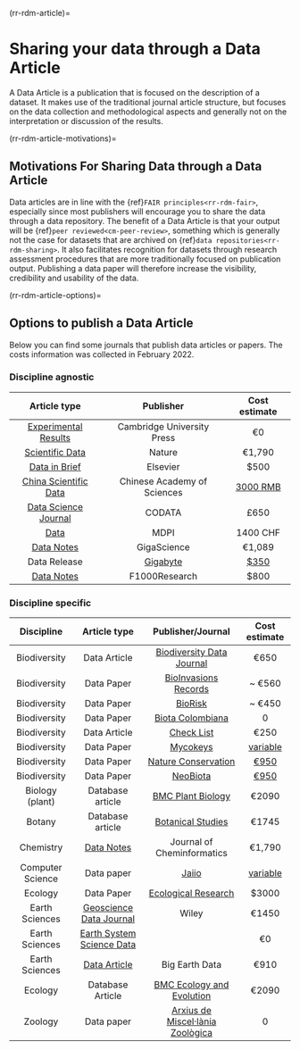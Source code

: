 (rr-rdm-article)=
# Sharing your data through a Data Article
A Data Article is a publication that is focused on the description of a dataset. It makes use of the traditional journal article structure, but focuses on the data collection and methodological aspects and generally not on the interpretation or discussion of the results.

(rr-rdm-article-motivations)=
##  Motivations For Sharing Data through a Data Article

Data articles are in line with the {ref}`FAIR principles<rr-rdm-fair>`, especially since most publishers will encourage you to share the data through a data repository. The benefit of a Data Article is that your output will be {ref}`peer reviewed<cm-peer-review>`, something which is generally not the case for datasets that are archived on {ref}`data repositories<rr-rdm-sharing>`. It also facilitates recognition for datasets through research assessment procedures that are more traditionally focused on publication output. Publishing a data paper will therefore increase the visibility, credibility and usability of the data.


(rr-rdm-article-options)=
## Options to publish a Data Article
Below you can find some journals that publish data articles or papers. The costs information was collected in February 2022. 

### Discipline agnostic
| Article type| Publisher   | Cost estimate         |
|    :----:   |    :----:   |    :----:     |
| [Experimental Results](https://www.cambridge.org/core/journals/experimental-results)      | Cambridge University Press   | €0  |
| [Scientific Data](https://www.nature.com/sdata/)      | Nature   | €1,790   |
| [Data in Brief](https://www.journals.elsevier.com/data-in-brief)      | Elsevier   | $500   |
| [China Scientific Data](http://www.csdata.org/) | Chinese Academy of Sciences | [3000 RMB](http://www.csdata.org/en/p/static/1329/) | 
| [Data Science Journal](https://datascience.codata.org/)      | CODATA   | £650   |
| [Data](https://www.mdpi.com/journal/data)      | MDPI   | 1400 CHF   |
| [Data Notes](https://academic.oup.com/gigascience)      | GigaScience   | €1,089  |
| Data Release | [Gigabyte](https://gigabytejournal.com/information-for-authors) | [$350](https://gigabytejournal.com/open-access-and-apc#article-processing-charges) | 
| [Data Notes](https://think.f1000research.com/about-data-notes/)      | F1000Research   | $800  |


### Discipline specific
| Discipline | Article type| Publisher/Journal   | Cost estimate        |
|    :----:  |    :----:   |    :----:   |    :----:     |
| Biodiversity| Data Article | [Biodiversity Data Journal](https://bdj.pensoft.net/) | €650 | 
| Biodiversity| Data Paper | [BioInvasions Records](https://www.reabic.net/journals/bir/Submission.aspx) | ~ €560 |
| Biodiversity| Data Paper | [BioRisk](https://biorisk.pensoft.net/about#Author-Guidelines) | ~ €450 |
| Biodiversity| Data Paper | [Biota Colombiana](http://revistas.humboldt.org.co/index.php/biota/about/submissions#authorGuidelines) | 0 | 
| Biodiversity | Data Article | [Check List](https://checklist.pensoft.net/about#Authors-Guidelines) | €250 | 
| Biodiversity| Data Paper | [Mycokeys](https://mycokeys.pensoft.net/about#Author-Guidelines) | [variable](https://mycokeys.pensoft.net/about#Article-Processing-Charges)|
| Biodiversity| Data Paper | [Nature Conservation](https://natureconservation.pensoft.net/about#Author-Guidelines) | [€950](https://natureconservation.pensoft.net/about#Article-Processing-Charges) | 
| Biodiversity| Data Paper | [NeoBiota](https://neobiota.pensoft.net/) | [€950](https://neobiota.pensoft.net/about#ArticleProcessingCharges) | 
| Biology (plant) | Database article | [BMC Plant Biology](https://bmcplantbiol.biomedcentral.com/submission-guidelines/preparing-your-manuscript/database-article) | €2090 |
| Botany | Database article | [Botanical Studies](https://as-botanicalstudies.springeropen.com/submission-guidelines/preparing-your-manuscript/database-article) | €1745 | 
| Chemistry | [Data Notes](https://jcheminf.biomedcentral.com/submission-guidelines/preparing-your-manuscript/data-note)   | Journal of Cheminformatics   | €1,790 |
| Computer Science| Data paper | [Jaiio](https://www.sadio.org.ar/jaiio/)| [variable](https://50jaiio.sadio.org.ar/aranceles) | 
| Ecology | Data Paper | [Ecological Research](http://www.esj.ne.jp/er/datapaper.html) | $3000 |
| Earth Sciences| [Geoscience Data Journal](https://rmets-onlinelibrary-wiley-com.tudelft.idm.oclc.org/journal/20496060)      | Wiley   | €1450  |
| Earth Sciences| [Earth System Science Data](https://www.earth-system-science-data.net/)      |   | €0  |
| Earth Sciences| [Data Article](https://www.tandfonline.com/action/authorSubmission?show=instructions&journalCode=tbed20) | Big Earth Data | €910 |
| Ecology | Database Article | [BMC Ecology and Evolution](https://bmcecolevol.biomedcentral.com/submission-guidelines/preparing-your-manuscript/database-article) | €2090 | 
| Zoology | Data paper | [Arxius de Miscel·lània Zoològica](http://amz.museucienciesjournals.cat/how-it-is-published/?lang=en) | 0 |

<!--  Outdated format

### Options with Article Processing Fees 
* [Scientific Data](https://www.nature.com/sdata/) by Nature (€1,790)
* [Data in Brief](https://www.journals.elsevier.com/data-in-brief) by Elsevier (€~450 / $500 dollars)
* [Data Science Journal](https://datascience.codata.org/) by CODATA (€~775 / £650.00)
* [Data](https://www.mdpi.com/journal/data) by MDPI (€~1.357 / 1400 CHF)
* [Patterns](https://www.cell.com/patterns/home) by Cell (€3,800-7,600) (hybrid journal)
* [Data Notes](https://academic.oup.com/gigascience) in GigaScience (€1,089)
* [Data Notes](https://think.f1000research.com/about-data-notes/) in F1000Research (€~706 / $800)
* [Data Notes](https://jcheminf.biomedcentral.com/submission-guidelines/preparing-your-manuscript/data-note) in Journal of Cheminformatics (€1,790)
* [Geoscience Data Journal](https://rmets-onlinelibrary-wiley-com.tudelft.idm.oclc.org/journal/20496060) by Wiley (€1450)

### No charges 
* [Experimental Results](https://www.cambridge.org/core/journals/experimental-results) by Cambridge University Press
* [Earth System Science Data](https://www.earth-system-science-data.net/) (currently no charges)
-->
